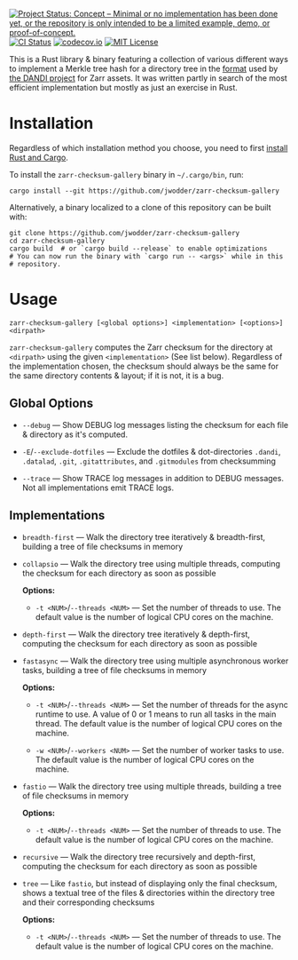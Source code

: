 [![Project Status: Concept – Minimal or no implementation has been done yet, or the repository is only intended to be a limited example, demo, or proof-of-concept.](https://www.repostatus.org/badges/latest/concept.svg)](https://www.repostatus.org/#concept)
[![CI Status](https://github.com/jwodder/zarr-checksum-gallery/actions/workflows/test.yml/badge.svg)](https://github.com/jwodder/zarr-checksum-gallery/actions/workflows/test.yml)
[![codecov.io](https://codecov.io/gh/jwodder/zarr-checksum-gallery/branch/master/graph/badge.svg)](https://codecov.io/gh/jwodder/zarr-checksum-gallery)
[![MIT License](https://img.shields.io/github/license/jwodder/zarr-checksum-gallery.svg)](https://opensource.org/licenses/MIT)

This is a Rust library & binary featuring a collection of various different
ways to implement a Merkle tree hash for a directory tree in the [format][1]
used by [the DANDI project](https://github.com/dandi) for Zarr assets.  It was
written partly in search of the most efficient implementation but mostly as
just an exercise in Rust.

[1]: https://github.com/dandi/dandi-archive/blob/master/doc/design/zarr-support-3.md#zarr-entry-checksum-format

Installation
============

Regardless of which installation method you choose, you need to first [install
Rust and Cargo](https://www.rust-lang.org/tools/install).

To install the `zarr-checksum-gallery` binary in `~/.cargo/bin`, run:

    cargo install --git https://github.com/jwodder/zarr-checksum-gallery

Alternatively, a binary localized to a clone of this repository can be built
with:

    git clone https://github.com/jwodder/zarr-checksum-gallery
    cd zarr-checksum-gallery
    cargo build  # or `cargo build --release` to enable optimizations
    # You can now run the binary with `cargo run -- <args>` while in this
    # repository.


Usage
=====

    zarr-checksum-gallery [<global options>] <implementation> [<options>] <dirpath>

`zarr-checksum-gallery` computes the Zarr checksum for the directory at
`<dirpath>` using the given `<implementation>` (See list below).  Regardless of
the implementation chosen, the checksum should always be the same for the same
directory contents & layout; if it is not, it is a bug.

Global Options
--------------

- `--debug` — Show DEBUG log messages listing the checksum for each file &
  directory as it's computed.

- `-E`/`--exclude-dotfiles` — Exclude the dotfiles & dot-directories `.dandi`,
  `.datalad`, `.git`, `.gitattributes`, and `.gitmodules` from checksumming

- `--trace` — Show TRACE log messages in addition to DEBUG messages.  Not all
  implementations emit TRACE logs.

Implementations
---------------

- `breadth-first` — Walk the directory tree iteratively & breadth-first,
  building a tree of file checksums in memory

- `collapsio` — Walk the directory tree using multiple threads, computing the
  checksum for each directory as soon as possible

  **Options:**

    - `-t <NUM>`/`--threads <NUM>` — Set the number of threads to use.  The
      default value is the number of logical CPU cores on the machine.

- `depth-first` — Walk the directory tree iteratively & depth-first, computing
  the checksum for each directory as soon as possible

- `fastasync` — Walk the directory tree using multiple asynchronous worker
  tasks, building a tree of file checksums in memory

  **Options:**

    - `-t <NUM>`/`--threads <NUM>` — Set the number of threads for the async
      runtime to use.  A value of 0 or 1 means to run all tasks in the main
      thread.  The default value is the number of logical CPU cores on the
      machine.

    - `-w <NUM>`/`--workers <NUM>` — Set the number of worker tasks to use.
      The default value is the number of logical CPU cores on the machine.

- `fastio` — Walk the directory tree using multiple threads, building a tree of
  file checksums in memory

  **Options:**

    - `-t <NUM>`/`--threads <NUM>` — Set the number of threads to use.  The
      default value is the number of logical CPU cores on the machine.

- `recursive` — Walk the directory tree recursively and depth-first, computing
  the checksum for each directory as soon as possible

- `tree` — Like `fastio`, but instead of displaying only the final checksum,
  shows a textual tree of the files & directories within the directory tree and
  their corresponding checksums

  **Options:**

    - `-t <NUM>`/`--threads <NUM>` — Set the number of threads to use.  The
      default value is the number of logical CPU cores on the machine.
